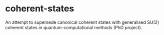 # coherent-states
An attempt to supersede canonical coherent states with generalised SU(2) coherent states in quantum-computational methods (PhD project).
